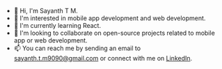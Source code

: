 - 👋 Hi, I'm Sayanth T M.
- 👀 I'm interested in mobile app development and web development.
- 🌱 I'm currently learning React.
- 💞️ I'm looking to collaborate on open-source projects related to mobile app or web development.
- 📫 You can reach me by sending an email to [sayanth.t.m9090@gmail.com](mailto:sayanth.t.m9090@gmail.com) or connect with me on [LinkedIn](https://www.linkedin.com/in/sayanth-t-m-889759218/).
